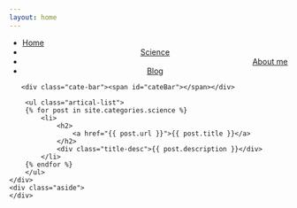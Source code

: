 ```yaml
---
layout: home
---
```


<div class="index-content science">
   
 <ul class="artical-cate">
            <li class="on"><a href="/"><span>Home</span></a></li>
             <li class="on" style="text-align:center"><a href="/science"><span>Science</span></a></li>
            <li style="text-align:right"><a href="/aboutme"><span>About me</span></a></li>
            <li style="text-align:center"><a href="/blog"><span>Blog</span></a></li>
</ul>



       <div class="cate-bar"><span id="cateBar"></span></div>

        <ul class="artical-list">
        {% for post in site.categories.science %}
            <li>
                <h2>
                    <a href="{{ post.url }}">{{ post.title }}</a>
                </h2>
                <div class="title-desc">{{ post.description }}</div>
            </li>
        {% endfor %}
        </ul>
    </div>
    <div class="aside">
    </div>
</div>

